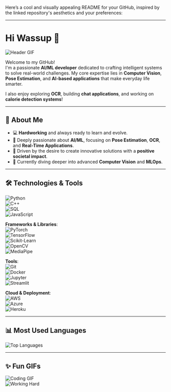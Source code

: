 Here’s a cool and visually appealing README for your GitHub, inspired by the linked repository's aesthetics and your preferences:

---

# Hi Wassup 👋  
![Header GIF](https://github.com/Anmol-Baranwal/Cool-GIFs-For-GitHub/blob/main/assets/coding.gif?raw=true)

Welcome to my GitHub!  
I'm a passionate **AI/ML developer** dedicated to crafting intelligent systems to solve real-world challenges. My core expertise lies in **Computer Vision**, **Pose Estimation**, and **AI-based applications** that make everyday life smarter.  

I also enjoy exploring **OCR**, building **chat applications**, and working on **calorie detection systems**!

---

## 🚀 About Me  
- 💻 **Hardworking** and always ready to learn and evolve.  
- 🤖 Deeply passionate about **AI/ML**, focusing on **Pose Estimation**, **OCR**, and **Real-Time Applications**.  
- 🔧 Driven by the desire to create innovative solutions with a **positive societal impact**.  
- 🌱 Currently diving deeper into advanced **Computer Vision** and **MLOps**.  

---

## 🛠️ Technologies & Tools  
![Python](https://img.shields.io/badge/-Python-3776AB?style=flat-square&logo=python&logoColor=white)  
![C++](https://img.shields.io/badge/-C++-00599C?style=flat-square&logo=c%2B%2B&logoColor=white)  
![SQL](https://img.shields.io/badge/-SQL-4479A1?style=flat-square&logo=MySQL&logoColor=white)  
![JavaScript](https://img.shields.io/badge/-JavaScript-F7DF1E?style=flat-square&logo=javascript&logoColor=black)  

**Frameworks & Libraries**:  
![PyTorch](https://img.shields.io/badge/-PyTorch-EE4C2C?style=flat-square&logo=pytorch&logoColor=white)  
![TensorFlow](https://img.shields.io/badge/-TensorFlow-FF6F00?style=flat-square&logo=tensorflow&logoColor=white)  
![Scikit-Learn](https://img.shields.io/badge/-ScikitLearn-F7931E?style=flat-square&logo=scikit-learn&logoColor=white)  
![OpenCV](https://img.shields.io/badge/-OpenCV-5C3EE8?style=flat-square&logo=opencv&logoColor=white)  
![MediaPipe](https://img.shields.io/badge/-MediaPipe-FFE730?style=flat-square&logo=mediapipe&logoColor=black)  

**Tools**:  
![Git](https://img.shields.io/badge/-Git-F05032?style=flat-square&logo=git&logoColor=white)  
![Docker](https://img.shields.io/badge/-Docker-2496ED?style=flat-square&logo=docker&logoColor=white)  
![Jupyter](https://img.shields.io/badge/-Jupyter-F37626?style=flat-square&logo=jupyter&logoColor=white)  
![Streamlit](https://img.shields.io/badge/-Streamlit-FF4B4B?style=flat-square&logo=streamlit&logoColor=white)  

**Cloud & Deployment**:  
![AWS](https://img.shields.io/badge/-AWS-FF9900?style=flat-square&logo=amazon-aws&logoColor=white)  
![Azure](https://img.shields.io/badge/-Azure-0078D4?style=flat-square&logo=microsoft-azure&logoColor=white)  
![Heroku](https://img.shields.io/badge/-Heroku-430098?style=flat-square&logo=heroku&logoColor=white)  

---

## 📊 Most Used Languages  
![Top Languages](https://github-readme-stats.vercel.app/api/top-langs/?username=kbhumik27&layout=compact&theme=radical)  

---

## ✨ Fun GIFs  
![Coding GIF](https://github.com/Anmol-Baranwal/Cool-GIFs-For-GitHub/blob/main/assets/developer.gif?raw=true)  
![Working Hard](https://github.com/Anmol-Baranwal/Cool-GIFs-For-GitHub/blob/main/assets/programming.gif?raw=true)  

